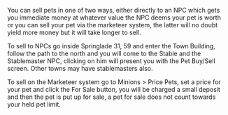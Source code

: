 You can sell pets in one of two ways, either directly to an NPC which gets you immediate money at whatever value the NPC deems your pet is worth or you can sell your pet via the marketeer system, the latter will no doubt yield more money but it will take longer to sell.

To sell to NPCs go inside Springlade 31, 59 and enter the Town Building, follow the path to the north and you will come to the Stable and the Stablemaster NPC, clicking on him will present you with the Pet Buy/Sell screen. Other towns may have stablemasters also.

To sell on the Marketeer system go to Minions > Price Pets, set a price for your pet and click the For Sale button, you will be charged a small deposit and then the pet is put up for sale, a pet for sale does not count towards your held pet limit.